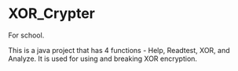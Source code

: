 # XOR_Crypter
For school.

This is a java project that has 4 functions - Help, Readtest, XOR, and Analyze. It is used for using and breaking XOR encryption.
